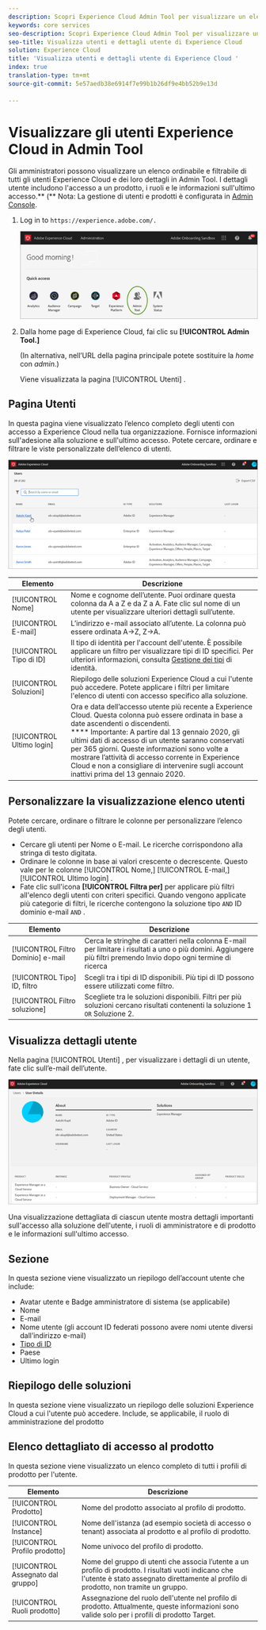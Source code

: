 ```yaml
---
description: Scopri Experience Cloud Admin Tool per visualizzare un elenco ordinabile e filtrabile di tutti gli utenti di Experience Cloud.
keywords: core services
seo-description: Scopri Experience Cloud Admin Tool per visualizzare un elenco ordinabile e filtrabile di tutti gli utenti di Experience Cloud.
seo-title: Visualizza utenti e dettagli utente di Experience Cloud
solution: Experience Cloud
title: 'Visualizza utenti e dettagli utente di Experience Cloud '
index: true
translation-type: tm+mt
source-git-commit: 5e57aedb38e6914f7e99b1b26df9e4bb52b9e13d

---
```



# Visualizzare gli utenti Experience Cloud in Admin Tool

Gli amministratori possono visualizzare un elenco ordinabile e filtrabile di tutti gli utenti Experience Cloud e dei loro dettagli in Admin Tool. I dettagli utente includono l&#39;accesso a un prodotto, i ruoli e le informazioni sull&#39;ultimo accesso.** (** Nota: La gestione di utenti e prodotti è configurata in [Admin Console](admin-getting-started.md).

1. Log in to `https://experience.adobe.com/.`

   ![](assets/admin-tool.png)

1. Dalla home page di Experience Cloud, fai clic su **[!UICONTROL Admin Tool.]**

    (In alternativa, nell’URL della pagina principale potete sostituire la _home_ con _admin._)

   Viene visualizzata la pagina [!UICONTROL Utenti] .

## Pagina Utenti

In questa pagina viene visualizzato l’elenco completo degli utenti con accesso a Experience Cloud nella tua organizzazione. Fornisce informazioni sull&#39;adesione alla soluzione e sull&#39;ultimo accesso. Potete cercare, ordinare e filtrare le viste personalizzate dell’elenco di utenti.

![](assets/admin-tool-users.png)

| Elemento | Descrizione |
|---|---|
| [!UICONTROL Nome] | Nome e cognome dell’utente. Puoi ordinare questa colonna da A a Z e da Z a A.  Fate clic sul nome di un utente per visualizzare ulteriori dettagli sull’utente. |
| [!UICONTROL E-mail] | L’indirizzo e-mail associato all’utente. La colonna può essere ordinata A->Z, Z->A. |
| [!UICONTROL Tipo di ID] | Il tipo di identità per l&#39;account dell&#39;utente. È possibile applicare un filtro per visualizzare tipi di ID specifici. Per ulteriori informazioni, consulta [Gestione dei tipi](https://helpx.adobe.com/enterprise/using/identity.html) di identità. |
| [!UICONTROL Soluzioni] | Riepilogo delle soluzioni Experience Cloud a cui l&#39;utente può accedere. Potete applicare i filtri per limitare l&#39;elenco di utenti con accesso specifico alla soluzione. |
| [!UICONTROL Ultimo login] | Ora e data dell’accesso utente più recente a Experience Cloud. Questa colonna può essere ordinata in base a date ascendenti o discendenti. <br> **** Importante: A partire dal 13 gennaio 2020, gli ultimi dati di accesso di un utente saranno conservati per 365 giorni. Queste informazioni sono volte a mostrare l’attività di accesso corrente in Experience Cloud e non a consigliare di intervenire sugli account inattivi prima del 13 gennaio 2020. |

## Personalizzare la visualizzazione elenco utenti

Potete cercare, ordinare o filtrare le colonne per personalizzare l’elenco degli utenti.

* Cercare gli utenti per Nome o E-mail. Le ricerche corrispondono alla stringa di testo digitata.
* Ordinare le colonne in base ai valori crescente o decrescente. Questo vale per le colonne [!UICONTROL Nome,] [!UICONTROL E-mail,] [!UICONTROL Ultimo login] .
* Fate clic sull&#39;icona **[!UICONTROL Filtra per]** per applicare più filtri all&#39;elenco degli utenti con criteri specifici. Quando vengono applicate più categorie di filtri, le ricerche contengono la soluzione tipo `AND` ID dominio e-mail `AND` .

| Elemento | Descrizione |
|---------|----------|
| [!UICONTROL Filtro Dominio] e-mail | Cerca le stringhe di caratteri nella colonna E-mail per limitare i risultati a uno o più domini. Aggiungere più filtri premendo Invio dopo ogni termine di ricerca |
| [!UICONTROL Tipo] ID, filtro | Scegli tra i tipi di ID disponibili. Più tipi di ID possono essere utilizzati come filtro. |
| [!UICONTROL Filtro soluzione] | Scegliete tra le soluzioni disponibili. Filtri per più soluzioni cercano risultati contenenti la soluzione 1 `OR` Soluzione 2. |

## Visualizza dettagli utente

Nella pagina [!UICONTROL Utenti] , per visualizzare i dettagli di un utente, fate clic sull’e-mail dell’utente.

![](assets/admin-tool-user-details.png)

Una visualizzazione dettagliata di ciascun utente mostra dettagli importanti sull&#39;accesso alla soluzione dell&#39;utente, i ruoli di amministratore e di prodotto e le informazioni sull&#39;ultimo accesso.

## Sezione

In questa sezione viene visualizzato un riepilogo dell’account utente che include:

* Avatar utente e Badge amministratore di sistema (se applicabile)
* Nome
* E-mail
* Nome utente (gli account ID federati possono avere nomi utente diversi dall’indirizzo e-mail)
* [Tipo di ID](https://helpx.adobe.com/enterprise/using/identity.html)
* Paese
* Ultimo login

## Riepilogo delle soluzioni

In questa sezione viene visualizzato un riepilogo delle soluzioni Experience Cloud a cui l&#39;utente può accedere. Include, se applicabile, il ruolo di amministrazione del prodotto

## Elenco dettagliato di accesso al prodotto

In questa sezione viene visualizzato un elenco completo di tutti i profili di prodotto per l&#39;utente.

| Elemento | Descrizione |
|---------|----------|
| [!UICONTROL Prodotto] | Nome del prodotto associato al profilo di prodotto. |
| [!UICONTROL Instance] | Nome dell&#39;istanza (ad esempio società di accesso o tenant) associata al prodotto e al profilo di prodotto. |
| [!UICONTROL Profilo prodotto] | Nome univoco del profilo di prodotto. |
| [!UICONTROL Assegnato dal gruppo] | Nome del gruppo di utenti che associa l’utente a un profilo di prodotto. I risultati vuoti indicano che l&#39;utente è stato assegnato direttamente al profilo di prodotto, non tramite un gruppo. |
| [!UICONTROL Ruoli prodotto] | Assegnazione del ruolo dell&#39;utente nel profilo di prodotto. Attualmente, queste informazioni sono valide solo per i profili di prodotto Target. |

